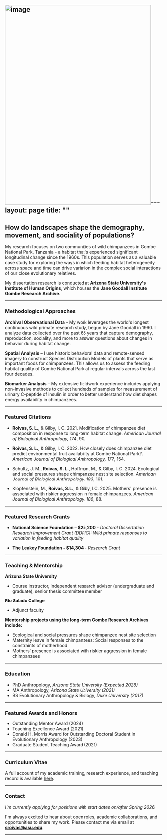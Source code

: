<img width="468" height="641" alt="image" src="https://github.com/user-attachments/assets/95ec911f-ac60-465a-9ced-254b4b95e612" />---
layout: page
title: ""
---
## How do landscapes shape the demography, movement, and sociality of populations?

My  research focuses on two communities of wild chimpanzees in Gombe National Park, Tanzania - a habitat that's experienced significant longitudinal change since the 1960s. This population serves as a valuable case study for exploring the ways in which feeding habitat heterogeneity across space and time can drive variation in the complex social interactions of our close evolutionary relatives.

My dissertation research is conducted at **Arizona State University's Institute of Human Origins**, which houses the **Jane Goodall Institute Gombe Research Archive**. 

---

### Methodological Approaches

**Archival Observational Data** - My work leverages the world's longest continuous wild primate research study, begun by Jane Goodall in 1960. I analyze data collected over the past 65 years that capture demography, reproduction, sociality, and more to answer questions about changes in behavior during habitat change. 

**Spatial Analysis** – I use historic behavioral data and remote-sensed imagery to construct Species Distribution Models of plants that serve as important foods for chimpanzees. This allows us to assess the feeding habitat quality of Gombe National Park at regular intervals across the last four decades.

**Biomarker Analysis** – My extensive fieldwork experience includes applying non-invasive methods to collect hundreds of samples for measurement of urinary C-peptide of insulin in order to better understand how diet shapes energy availability in chimpanzees.

---

### Featured Citations
- **Roivas, S. L.**, & Gilby, I. C. 2021. Modification of chimpanzee diet composition in response to long-term habitat change. *American Journal of Biological Anthropology, 174*, 90.

- **Roivas, S. L.**, & Gilby, I. C. 2022. How closely does chimpanzee diet predict environmental fruit availability at Gombe National Park?. *American Journal of Biological Anthropology, 177*, 154.

- Schultz, J. M., **Roivas, S. L.**, Hoffman, M., & Gilby, I. C. 2024. Ecological and social pressures shape chimpanzee nest site selection. *American Journal of Biological Anthropology, 183*, 161.

- Klopfenstein, M., **Roivas, S.L.**, & Gilby, I.C. 2025. Mothers' presence is associated with riskier aggression in female chimpanzees. *American Journal of Biological Anthropology, 186*, 88.

---

### Featured Research Grants
 
- **National Science Foundation – $25,200** - _Doctoral Dissertation Research Improvement Grant (DDRIG): Wild primate responses to variation in feeding habitat quality_ 

- **The Leakey Foundation - $14,304** - _Research Grant_ 

---

### Teaching & Mentorship
 
**Arizona State University**
- Course instructor, independent research advisor (undergraduate and graduate), senior thesis committee member

**Rio Salado College** 
- Adjunct faculty 

**Mentorship projects using the long-term Gombe Research Archives include:**
- Ecological and social pressures shape chimpanzee nest site selection
- Maternity leave in female chimpanzees: Social responses to the constraints of motherhood
- Mothers’ presence is associated with riskier aggression in female chimpanzees

---

### Education

- PhD Anthropology, _Arizona State University (Expected 2026)_
- MA Anthropology, _Arizona State University (2021)_
- BS Evolutionary Anthropology & Biology, _Duke University (2017)_

---

### Featured Awards and Honors
 - Outstanding Mentor Award (2024)
 - Teaching Excellence Award (2021)
 - Donald H. Morris Award for Outstanding Doctoral Student in Evolutionary Anthropology (2023)
 - Graduate Student Teaching Award (2021)

---

### Curriculum Vitae
A full account of my academic training, research experience, and teaching record is available [here](https://docs.google.com/document/d/1h_WqnBvjqwgTYDTpesCvbAA6FpGEaqVP/edit?usp=sharing&ouid=112979041482582723813&rtpof=true&sd=true).

---

### Contact

_I'm currently applying for positions with start dates on/after Spring 2026._

I'm always excited to hear about open roles, academic collaborations, and opportunities to share my work. Please contact me via email at **sroivas@asu.edu**.

---

